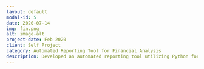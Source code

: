 ```yaml
---
layout: default
modal-id: 5
date: 2020-07-14
img: fin.png
alt: image-alt
project-date: Feb 2020
client: Self Project
category: Automated Reporting Tool for Financial Analysis
description: Developed an automated reporting tool utilizing Python for data extraction and processing, with Pandas and NumPy for data manipulation to ensure consistency and accuracy. Implemented SQL queries for data cleaning and transformation, integrating multiple data sources into a cohesive dataset through ETL pipelines. Created interactive JupyterLab notebooks for automated data analysis and report generation, and developed Python scripts for seamless Excel integration. Enhanced data visualization with Matplotlib and Seaborn, and integrated Tableau for interactive dashboards. This project significantly improved efficiency by reducing report generation time and errors, providing real-time insights for better financial decision-making.
---
```

